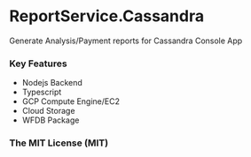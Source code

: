 # ReportService.Cassandra
Generate Analysis/Payment reports for Cassandra Console App

### Key Features

* Nodejs Backend
* Typescript
* GCP Compute Engine/EC2
* Cloud Storage
* WFDB Package

### The MIT License (MIT)

